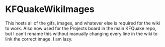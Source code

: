 # KFQuakeWikiImages
This hosts all of the gifs, images, and whatever else is required for the wiki to work.
Also now used for the Projects board in the main KFQuake repo, but I can't rename this without manually changing every line in the wiki to link the correct image. I am lazy.
